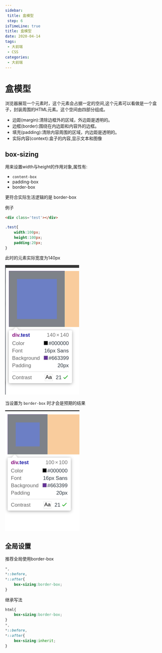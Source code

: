 ```yaml
---
sidebar:
 title: 盒模型
 step: 6
isTimeLine: true
title: 盒模型
date: 2020-04-14
tags:
 - 大前端
 - CSS
categories:
 - 大前端
---
```

# 盒模型
浏览器展现一个元素时，这个元素会占据一定的空间,这个元素可以看做是一个盒子，封装周围的HTML元素。这个空间由四部分组成。
* 边距(margin):清除边框外的区域，外边距是透明的。
* 边框(border):围绕在内边距和内容外的边框。
* 填充(padding):清除内容周围的区域，内边距是透明的。
* 实际内容(context):盒子的内容,显示文本和图像

## box-sizing
用来设置width与height的作用对象,属性有:
* ``content-box``
* padding-box
* border-box

更符合实际生活逻辑的是 border-box

例子
```html
<div class='test'></div>
```
```css
.test{
    width:100px;
    height:100px;
    padding:20px;
}
```
此时的元素实际宽度为140px

![图片](box\MTU4MzEzODA3NjQxMQ==583138076411)

当设置为 ``border-box`` 时才会是预期的结果

![图片](box\MTU4MzEzODIxNzEwOQ==583138217109)
## 全局设置
推荐全局使用border-box
```css
*,
*::before,
*::after{
    box-sizing:border-box;
}
```

继承写法
```css
html{
    box-sizing:border-box;
}
*,
*::before,
*::after{
    box-sizing:inherit;
}
```
